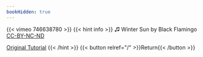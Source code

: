 ```yaml
---
bookHidden: true
---
```


{{< vimeo 746638780 >}}
{{< hint info >}}
♫ Winter Sun by Black Flamingo [CC-BY-NC-ND](https://freemusicarchive.org/music/Black_Flamingo/Winter_sun/Black_Flamingo_-_Winter_Sun_-_03_Winter_Sun/)

[Original Tutorial](https://youtu.be/C7KLYUuaS8M)
{{< /hint >}}
{{< button relref="/" >}}Return{{< /button >}}

